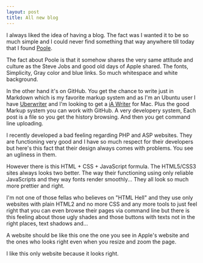 ```yaml
---
layout: post
title: All new blog
---
```


I always liked the idea of having a blog. The fact was I wanted it to be so much simple and I could never find something that way anywhere till today that I found [Poole](http://getpoole.com).<br>

The fact about Poole is that it somehow shares the very same attitude and culture as the Steve Jobs and good old days of Apple shared. The fonts, Simplicity, Gray color and blue links. So much whitespace and white background.<br>

In the other hand it's on GitHub. You get the chance to write just in Markdown which is my favorite markup system and as I'm an Ubuntu user I have [Uberwriter](http://uberwriter.wolfvollprecht.de) and I'm looking to get a [iA Writer](http://www.iawriter.com/mac/) for Mac. Plus the good Markup system you can work with GitHub. A very developery system, Each post is a file so you get the history browsing. And then you get command line uploading. <br>

I recently developed a bad feeling regarding PHP and ASP websites. They are functioning very good and I have so much respect for their developers but here's this fact that their design always comes with problems. You see an ugliness in them.<br>

However there is this HTML + CSS + JavaScript formula. The HTML5/CSS3 sites always looks two better. The way their functioning using only reliable JavaScripts and they way fonts render smoothly... They all look so much more prettier and right.<br>

I'm not one of those fellas who believes on "HTML Hell" and they use only websites with plain HTML2 and no more CSS and any more tools to just feel right that you can even browse their pages via command line but there is this feeling about those ugly shades and those buttons with texts not in the right places, text shadows and... <br>

A website should be like this one the one you see in Apple's website and the ones who looks right even when you resize and zoom the page.

I like this only website because it looks right.
